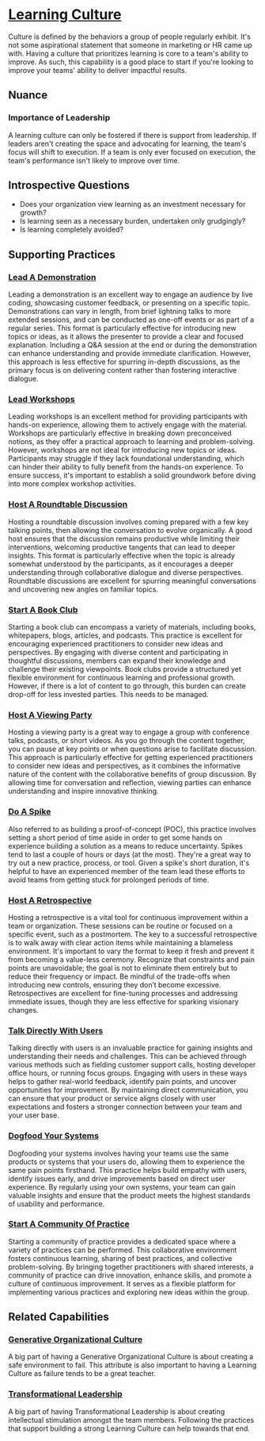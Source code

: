 # [Learning Culture](https://dora.dev/devops-capabilities/cultural/learning-culture/)

Culture is defined by the behaviors a group of people regularly exhibit.
It's not some aspirational statement that someone in marketing or HR came up with.
Having a culture that prioritizes learning is core to a team's ability to improve.
As such, this capability is a good place to start if you're looking to improve your teams' ability to deliver impactful results.

## Nuance

### Importance of Leadership

A learning culture can only be fostered if there is support from leadership.
If leaders aren't creating the space and advocating for learning, the team's focus will shift to execution.
If a team is only ever focused on execution, the team's performance isn't likely to improve over time.

## Introspective Questions

- Does your organization view learning as an investment necessary for growth?
- Is learning seen as a necessary burden, undertaken only grudgingly?
- Is learning completely avoided?

<!--
## Resources
TODO: insert a list of resources that explore this capability. For each item, give a brief summary of the resource.
-->

## Supporting Practices

### [Lead A Demonstration](/practices/lead-a-demonstration.md)

Leading a demonstration is an excellent way to engage an audience by live coding, showcasing customer feedback, or presenting on a specific topic. Demonstrations can vary in length, from brief lightning talks to more extended sessions, and can be conducted as one-off events or as part of a regular series. This format is particularly effective for introducing new topics or ideas, as it allows the presenter to provide a clear and focused explanation. Including a Q&A session at the end or during the demonstration can enhance understanding and provide immediate clarification. However, this approach is less effective for spurring in-depth discussions, as the primary focus is on delivering content rather than fostering interactive dialogue.

### [Lead Workshops](/practices/lead-workshops.md)

Leading workshops is an excellent method for providing participants with hands-on experience, allowing them to actively engage with the material. Workshops are particularly effective in breaking down preconceived notions, as they offer a practical approach to learning and problem-solving. However, workshops are not ideal for introducing new topics or ideas. Participants may struggle if they lack foundational understanding, which can hinder their ability to fully benefit from the hands-on experience. To ensure success, it's important to establish a solid groundwork before diving into more complex workshop activities.

### [Host A Roundtable Discussion](/practices/host-a-roundtable-discussion.md)

Hosting a roundtable discussion involves coming prepared with a few key talking points, then allowing the conversation to evolve organically. A good host ensures that the discussion remains productive while limiting their interventions, welcoming productive tangents that can lead to deeper insights. This format is particularly effective when the topic is already somewhat understood by the participants, as it encourages a deeper understanding through collaborative dialogue and diverse perspectives. Roundtable discussions are excellent for spurring meaningful conversations and uncovering new angles on familiar topics.

### [Start A Book Club](/practices/start-a-book-club.md)

Starting a book club can encompass a variety of materials, including books, whitepapers, blogs, articles, and podcasts. This practice is excellent for encouraging experienced practitioners to consider new ideas and perspectives. By engaging with diverse content and participating in thoughtful discussions, members can expand their knowledge and challenge their existing viewpoints. Book clubs provide a structured yet flexible environment for continuous learning and professional growth. However, if there is a lot of content to go through, this burden can create drop-off for less invested parties. This needs to be managed.

### [Host A Viewing Party](/practices/host-a-viewing-party.md)

Hosting a viewing party is a great way to engage a group with conference talks, podcasts, or short videos. As you go through the content together, you can pause at key points or when questions arise to facilitate discussion. This approach is particularly effective for getting experienced practitioners to consider new ideas and perspectives, as it combines the informative nature of the content with the collaborative benefits of group discussion. By allowing time for conversation and reflection, viewing parties can enhance understanding and inspire innovative thinking.

### [Do A Spike](/practices/build-a-proof-of-concept.md)

Also referred to as building a proof-of-concept (POC), this practice involves setting a short period of time aside in order to get some hands on experience building a solution as a means to reduce uncertainty. Spikes tend to last a couple of hours or days (at the most). They're a great way to try out a new practice, process, or tool. Given a spike's short duration, it's helpful to have an experienced member of the team lead these efforts to avoid teams from getting stuck for prolonged periods of time.

### [Host A Retrospective](/practices/host-a-retrospective.md)

Hosting a retrospective is a vital tool for continuous improvement within a team or organization. These sessions can be routine or focused on a specific event, such as a postmortem. The key to a successful retrospective is to walk away with clear action items while maintaining a blameless environment. It's important to vary the format to keep it fresh and prevent it from becoming a value-less ceremony. Recognize that constraints and pain points are unavoidable; the goal is not to eliminate them entirely but to reduce their frequency or impact. Be mindful of the trade-offs when introducing new controls, ensuring they don’t become excessive. Retrospectives are excellent for fine-tuning processes and addressing immediate issues, though they are less effective for sparking visionary changes.

### [Talk Directly With Users](/practices/talk-directly-with-users.md)

Talking directly with users is an invaluable practice for gaining insights and understanding their needs and challenges. This can be achieved through various methods such as fielding customer support calls, hosting developer office hours, or running focus groups. Engaging with users in these ways helps to gather real-world feedback, identify pain points, and uncover opportunities for improvement. By maintaining direct communication, you can ensure that your product or service aligns closely with user expectations and fosters a stronger connection between your team and your user base.

### [Dogfood Your Systems](/practices/dogfood-your-systems.md)

Dogfooding your systems involves having your teams use the same products or systems that your users do, allowing them to experience the same pain points firsthand. This practice helps build empathy with users, identify issues early, and drive improvements based on direct user experience. By regularly using your own systems, your team can gain valuable insights and ensure that the product meets the highest standards of usability and performance.

### [Start A Community Of Practice](/practices/start-a-community-of-practice.md)

Starting a community of practice provides a dedicated space where a variety of practices can be performed. This collaborative environment fosters continuous learning, sharing of best practices, and collective problem-solving. By bringing together practitioners with shared interests, a community of practice can drive innovation, enhance skills, and promote a culture of continuous improvement. It serves as a flexible platform for implementing various practices and exploring new ideas within the group.

## Related Capabilities

### [Generative Organizational Culture](/capabilities/culture/generative-organizational-culture.md)

A big part of having a Generative Organizational Culture is about creating a safe environment to fail. This attribute is also important to having a Learning Culture as failure tends to be a great teacher.

### [Transformational Leadership](/capabilities/culture/transformational-leadership.md)

A big part of having Transformational Leadership is about creating intellectual stimulation amongst the team members. Following the practices that support building a strong Learning Culture can help towards that end.
